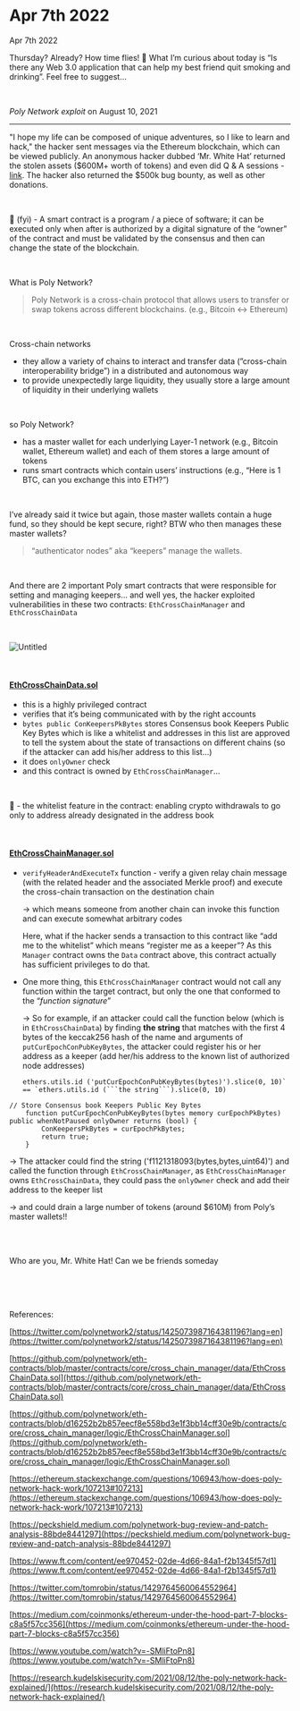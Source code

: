 # Apr 7th 2022

Apr 7th 2022

Thursday? Already? How time flies! 🛫 What I’m curious about today is “Is there any Web 3.0 application that can help my best friend quit smoking and drinking”. Feel free to suggest... 

<br />

*Poly Network* *exploit* on August 10, 2021

---

"I hope my life can be composed of unique adventures, so I like to learn and hack," the hacker sent messages via the Ethereum blockchain, which can be viewed publicly. 
An anonymous hacker dubbed ‘Mr. White Hat’ returned the stolen assets ($600M+ worth of tokens) and even did Q & A sessions - [link](https://twitter.com/tomrobin/status/1425487745166753794). The hacker also returned the $500k bug bounty, as well as other donations.

<br />

🐸 (fyi) - A smart contract is a program / a piece of software; it can be executed only when after is authorized by a digital signature of the “owner” of the contract and must be validated by the consensus and then can change the state of the blockchain.

<br />

What is Poly Network?

> Poly Network is a cross-chain protocol that allows users to transfer or swap tokens across different blockchains. (e.g., Bitcoin ↔ Ethereum)

<br />

Cross-chain networks

- they allow a variety of chains to interact and transfer data (”cross-chain interoperability bridge”) in a distributed and autonomous way
- to provide unexpectedly large liquidity, they usually store a large amount of liquidity in their underlying wallets

<br />

so Poly Network?

- has a master wallet for each underlying Layer-1 network (e.g., Bitcoin wallet, Ethereum wallet) and each of them stores a large amount of tokens
- runs smart contracts which contain users’ instructions (e.g., “Here is 1 BTC, can you exchange this into ETH?”)

<br />

I’ve already said it twice but again, those master wallets contain a huge fund, so they should be kept secure, right? BTW who then manages these master wallets? 

> “authenticator nodes” aka “keepers” manage the wallets. 

<br />

And there are 2 important Poly smart contracts that were responsible for setting and managing keepers... and well yes, the hacker exploited vulnerabilities in these two contracts: `EthCrossChainManager` and `EthCrossChainData` 

<br />

![Untitled](https://user-images.githubusercontent.com/99378245/162302585-eb593521-a421-4840-97dd-fca558ee795f.png)

<br />

#### [EthCrossChainData.sol](https://github.com/polynetwork/eth-contracts/blob/d16252b2b857eecf8e558bd3e1f3bb14cff30e9b/contracts/core/cross_chain_manager/data/EthCrossChainData.sol#L45)

- this is a highly privileged contract
- verifies that it’s being communicated with by the right accounts
- `bytes public ConKeepersPkBytes` stores Consensus book Keepers Public Key Bytes which is like a whitelist and addresses in this list are approved to tell the system about the state of transactions on different chains (so if the attacker can add his/her address to this list...)
- it does `onlyOwner` check 
- and this contract is owned by `EthCrossChainManager`...

<br />

🐸 - the whitelist feature in the contract: enabling crypto withdrawals to go only to address already designated in the address book 

<br />

#### [EthCrossChainManager.sol](https://github.com/polynetwork/eth-contracts/blob/d16252b2b857eecf8e558bd3e1f3bb14cff30e9b/contracts/core/cross_chain_manager/logic/EthCrossChainManager.sol)

- `verifyHeaderAndExecuteTx` function - verify a given relay chain message (with the related header and the associated Merkle proof) and execute the cross-chain transaction on the destination chain
    
    → which means someone from another chain can invoke this function and can execute somewhat arbitrary codes
    
    Here, what if the hacker sends a transaction to this contract like “add me to the whitelist” which means “register me as a keeper”? As this `Manager` contract owns the `Data` contract above, this contract actually has sufficient privileges to do that.
    

- One more thing, this `EthCrossChainManager` contract would not call any function within the target contract, but only the one that conformed to the “*function signature*”
    
    → So for example, if an attacker could call the function below (which is in `EthCrossChainData`) by finding **the string** that matches with the first 4 bytes of the keccak256 hash of the name and arguments of `putCurEpochConPubKeyBytes`, the attacker could register his or her address as a keeper (add her/his address to the known list of authorized node addresses) 
    
      ethers.utils.id ('putCurEpochConPubKeyBytes(bytes)').slice(0, 10)` == `ethers.utils.id (```the string```).slice(0, 10)
   

```solidity
// Store Consensus book Keepers Public Key Bytes
    function putCurEpochConPubKeyBytes(bytes memory curEpochPkBytes) public whenNotPaused onlyOwner returns (bool) {
        ConKeepersPkBytes = curEpochPkBytes;
        return true;
    }    
```


→ The attacker could find the string ('f1121318093(bytes,bytes,uint64)') and called the function through `EthCrossChainManager`, as `EthCrossChainManager` owns `EthCrossChainData`, they could pass the `onlyOwner` check and add their address to the keeper list 
    
→ and could drain a large number of tokens (around $610M) from Poly’s master wallets!!

<br />
<br />

Who are you, Mr. White Hat! Can we be friends someday

<br />
<br />
<br />


References:

[https://twitter.com/polynetwork2/status/1425073987164381196?lang=en](https://twitter.com/polynetwork2/status/1425073987164381196?lang=en)

[https://github.com/polynetwork/eth-contracts/blob/master/contracts/core/cross_chain_manager/data/EthCrossChainData.sol](https://github.com/polynetwork/eth-contracts/blob/master/contracts/core/cross_chain_manager/data/EthCrossChainData.sol)

[https://github.com/polynetwork/eth-contracts/blob/d16252b2b857eecf8e558bd3e1f3bb14cff30e9b/contracts/core/cross_chain_manager/logic/EthCrossChainManager.sol](https://github.com/polynetwork/eth-contracts/blob/d16252b2b857eecf8e558bd3e1f3bb14cff30e9b/contracts/core/cross_chain_manager/logic/EthCrossChainManager.sol)

[https://ethereum.stackexchange.com/questions/106943/how-does-poly-network-hack-work/107213#107213](https://ethereum.stackexchange.com/questions/106943/how-does-poly-network-hack-work/107213#107213)

[https://peckshield.medium.com/polynetwork-bug-review-and-patch-analysis-88bde8441297](https://peckshield.medium.com/polynetwork-bug-review-and-patch-analysis-88bde8441297)

[https://www.ft.com/content/ee970452-02de-4d66-84a1-f2b1345f57d1](https://www.ft.com/content/ee970452-02de-4d66-84a1-f2b1345f57d1)

[https://twitter.com/tomrobin/status/1429764560064552964](https://twitter.com/tomrobin/status/1429764560064552964)

[https://medium.com/coinmonks/ethereum-under-the-hood-part-7-blocks-c8a5f57cc356](https://medium.com/coinmonks/ethereum-under-the-hood-part-7-blocks-c8a5f57cc356)

[https://www.youtube.com/watch?v=-SMliFtoPn8](https://www.youtube.com/watch?v=-SMliFtoPn8)

[https://research.kudelskisecurity.com/2021/08/12/the-poly-network-hack-explained/](https://research.kudelskisecurity.com/2021/08/12/the-poly-network-hack-explained/)
